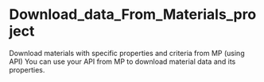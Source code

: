 # Download_data_From_Materials_project
Download materials with specific properties and criteria from MP (using API)
You can use your API from MP to download material data and its properties.
